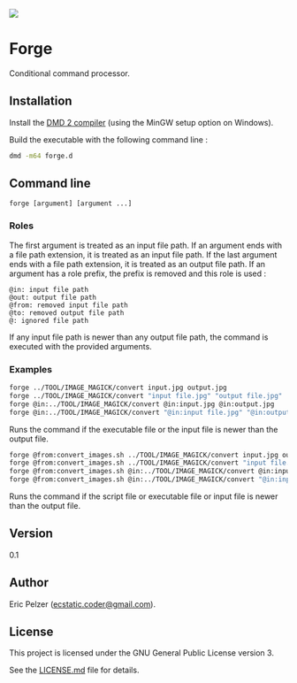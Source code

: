 ![](https://github.com/senselogic/FORGE/blob/master/LOGO/forge.png)

# Forge

Conditional command processor.

## Installation

Install the [DMD 2 compiler](https://dlang.org/download.html) (using the MinGW setup option on Windows).

Build the executable with the following command line :

```bash
dmd -m64 forge.d
```

## Command line

```
forge [argument] [argument ...]
```

### Roles

The first argument is treated as an input file path.
If an argument ends with a file path extension, it is treated as an input file path.
If the last argument ends with a file path extension, it is treated as an output file path.
If an argument has a role prefix, the prefix is removed and this role is used :

```
@in: input file path
@out: output file path
@from: removed input file path
@to: removed output file path
@: ignored file path
```

If any input file path is newer than any output file path, the command is executed with the provided arguments.

### Examples

```bash
forge ../TOOL/IMAGE_MAGICK/convert input.jpg output.jpg
forge ../TOOL/IMAGE_MAGICK/convert "input file.jpg" "output file.jpg"
forge @in:../TOOL/IMAGE_MAGICK/convert @in:input.jpg @in:output.jpg
forge @in:../TOOL/IMAGE_MAGICK/convert "@in:input file.jpg" "@in:output file.jpg"
```

Runs the command if the executable file or the input file is newer than the output file.

```bash
forge @from:convert_images.sh ../TOOL/IMAGE_MAGICK/convert input.jpg output.jpg
forge @from:convert_images.sh ../TOOL/IMAGE_MAGICK/convert "input file.jpg" "output file.jpg"
forge @from:convert_images.sh @in:../TOOL/IMAGE_MAGICK/convert @in:input.jpg @out:output.jpg
forge @from:convert_images.sh @in:../TOOL/IMAGE_MAGICK/convert "@in:input file.jpg" "@out:output file.jpg"
```

Runs the command if the script file or executable file or input file is newer than the output file.

## Version

0.1

## Author

Eric Pelzer (ecstatic.coder@gmail.com).

## License

This project is licensed under the GNU General Public License version 3.

See the [LICENSE.md](LICENSE.md) file for details.

